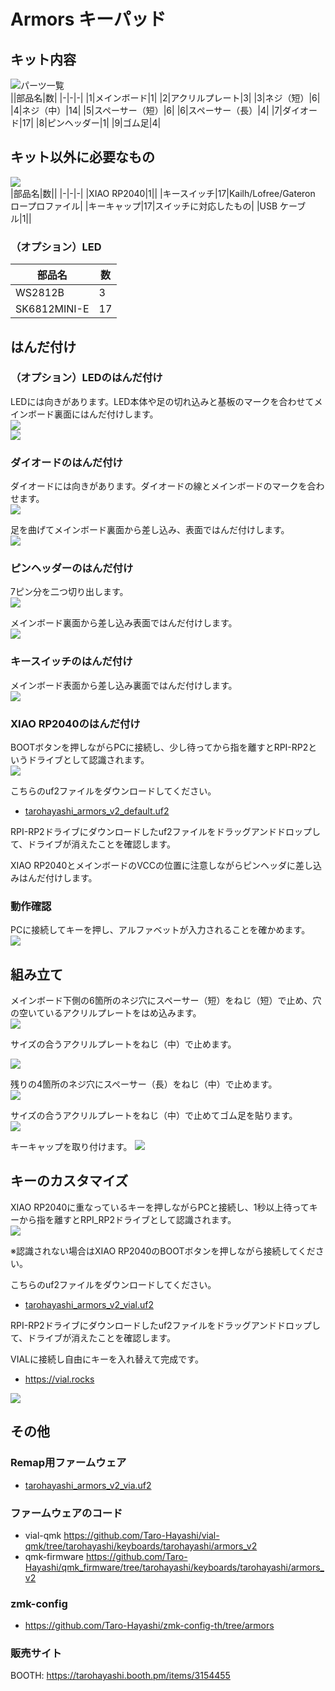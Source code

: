 # Armors キーパッド

## キット内容
![パーツ一覧](img/1_contents.jpg)  
||部品名|数|
|-|-|-|
|1|メインボード|1|
|2|アクリルプレート|3|
|3|ネジ（短）|6|
|4|ネジ（中）|14|
|5|スペーサー（短）|6|
|6|スペーサー（長）|4|
|7|ダイオード|17|
|8|ピンヘッダー|1|
|9|ゴム足|4|

## キット以外に必要なもの
![](img/2_additional_required.jpg)  
|部品名|数||
|-|-|-|
|XIAO RP2040|1||
|キースイッチ|17|Kailh/Lofree/Gateron ロープロファイル|
|キーキャップ|17|スイッチに対応したもの|
|USB ケーブル|1||

### （オプション）LED
|部品名|数|
|-|-|
|WS2812B|3|
|SK6812MINI-E|17|

## はんだ付け
### （オプション）LEDのはんだ付け
LEDには向きがあります。LED本体や足の切れ込みと基板のマークを合わせてメインボード裏面にはんだ付けします。   
![](img/3_led_direction.jpg)  
![](img/4_led.jpg)  

### ダイオードのはんだ付け
ダイオードには向きがあります。ダイオードの線とメインボードのマークを合わせます。  
![](img/5_diode_direction.jpg)  

足を曲げてメインボード裏面から差し込み、表面ではんだ付けします。  
![](img/6_diode.jpg)  

### ピンヘッダーのはんだ付け
7ピン分を二つ切り出します。  
![](img/7_cut_pinheader.jpg)  

メインボード裏面から差し込み表面ではんだ付けします。  
![](img/8_pinheader.jpg)  

### キースイッチのはんだ付け
メインボード表面から差し込み裏面ではんだ付けします。  
![](img/9_keyswitch.jpg)  

### XIAO RP2040のはんだ付け
BOOTボタンを押しながらPCに接続し、少し待ってから指を離すとRPI-RP2というドライブとして認識されます。  
![](img/10_xiao_boot.jpg)  

こちらのuf2ファイルをダウンロードしてください。  
- [tarohayashi_armors_v2_default.uf2](https://github.com/Taro-Hayashi/Armors-v2/releases/latest/download/tarohayashi_armors_v2_default.uf2)

RPI-RP2ドライブにダウンロードしたuf2ファイルをドラッグアンドドロップして、ドライブが消えたことを確認します。  

XIAO RP2040とメインボードのVCCの位置に注意しながらピンヘッダに差し込みはんだ付けします。 

### 動作確認
PCに接続してキーを押し、アルファベットが入力されることを確かめます。  
![](img/11_test.jpg)  

## 組み立て
メインボード下側の6箇所のネジ穴にスペーサー（短）をねじ（短）で止め、穴の空いているアクリルプレートをはめ込みます。  
![](img/12_case_1.jpg)  

サイズの合うアクリルプレートをねじ（中）で止めます。  

![](img/13_case_2.jpg)  

残りの4箇所のネジ穴にスペーサー（長）をねじ（中）で止めます。  
![](img/14_case_3.jpg)  


サイズの合うアクリルプレートをねじ（中）で止めてゴム足を貼ります。  
![](img/15_case_4.jpg)  

キーキャップを取り付けます。
![](img/16_case_5.jpg)  


## キーのカスタマイズ
XIAO RP2040に重なっているキーを押しながらPCと接続し、1秒以上待ってキーから指を離すとRPI_RP2ドライブとして認識されます。  
![](img/17_bootmagic.jpg)  

※認識されない場合はXIAO RP2040のBOOTボタンを押しながら接続してください。  

こちらのuf2ファイルをダウンロードしてください。
- [tarohayashi_armors_v2_vial.uf2](https://github.com/Taro-Hayashi/Armors-v2/releases/latest/download/tarohayashi_armors_v2_vial.uf2)

RPI-RP2ドライブにダウンロードしたuf2ファイルをドラッグアンドドロップして、ドライブが消えたことを確認します。  

VIALに接続し自由にキーを入れ替えて完成です。 
- https://vial.rocks

![](img/18_vial.jpg)  

## その他
### Remap用ファームウェア
- [tarohayashi_armors_v2_via.uf2](https://github.com/Taro-Hayashi/Armors-v2/releases/latest/download/tarohayashi_armors_v2_via.uf2)

### ファームウェアのコード
- vial-qmk https://github.com/Taro-Hayashi/vial-qmk/tree/tarohayashi/keyboards/tarohayashi/armors_v2
- qmk-firmware https://github.com/Taro-Hayashi/qmk_firmware/tree/tarohayashi/keyboards/tarohayashi/armors_v2


### zmk-config
- https://github.com/Taro-Hayashi/zmk-config-th/tree/armors

### 販売サイト
BOOTH: https://tarohayashi.booth.pm/items/3154455
